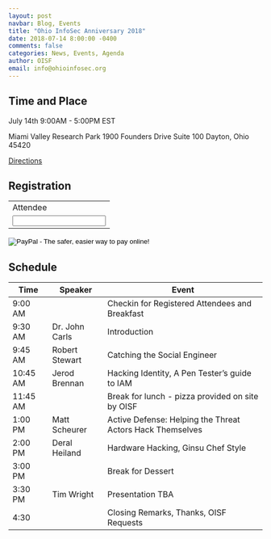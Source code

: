 ```yaml
---
layout: post
navbar: Blog, Events
title: "Ohio InfoSec Anniversary 2018"
date: 2018-07-14 8:00:00 -0400
comments: false
categories: News, Events, Agenda
author: OISF
email: info@ohioinfosec.org
---
```


## Time and Place

July 14th 9:00AM - 5:00PM EST

Miami Valley Research Park
1900 Founders Drive
Suite 100
Dayton, Ohio 45420

[Directions](/directions)

## Registration  

<form action="https://www.paypal.com/cgi-bin/webscr" method="post" target="_top">
<input type="hidden" name="cmd" value="_s-xclick">
<input type="hidden" name="hosted_button_id" value="TXTB4DT7YPRNN">
<table>
<tr><td><input type="hidden" name="on0" value="Attendee">Attendee</td></tr><tr><td><input type="text" name="os0" maxlength="200"></td></tr>
</table>
<input type="image" src="https://www.paypalobjects.com/en_US/i/btn/btn_buynowCC_LG.gif" border="0" name="submit" alt="PayPal - The safer, easier way to pay online!">
<img alt="" border="0" src="https://www.paypalobjects.com/en_US/i/scr/pixel.gif" width="1" height="1">
</form>

## Schedule  

<table class="table table-striped table-bordered table-hover table-condensed">
  <thead>
    <tr>
      <th>Time</th>
      <th>Speaker</th>
      <th>Event</th>
    </tr>
  </thead>
  <tbody>
    <tr>
      <td>9:00 AM</td>
      <td></td>
      <td>Checkin for Registered Attendees and Breakfast </td>
    </tr>
    <tr>
      <td>9:30 AM</td>
      <td>Dr. John Carls</td>
      <td>Introduction</td>
    </tr>
    <tr>
      <td>9:45 AM</td>
      <td>Robert Stewart</td>
      <td>Catching the Social Engineer</td>
    </tr>
    <tr>
      <td>10:45 AM</td>
      <td>Jerod Brennan</td>
      <td>Hacking Identity, A Pen Tester’s guide to IAM</td>
    </tr>
    <tr>
      <td>11:45 AM</td>
      <td></td>
      <td>Break for lunch - pizza provided on site by OISF</td>
    </tr>
    <tr>
      <td>1:00 PM</td>
      <td>Matt Scheurer</td>
      <td>Active Defense: Helping the Threat Actors Hack Themselves</td>
    </tr>
    <tr>
      <td>2:00 PM</td>
      <td>Deral Heiland</td>
      <td>Hardware Hacking, Ginsu Chef Style</td>
    </tr>
    <tr>
      <td>3:00 PM</td>
      <td></td>
      <td>Break for Dessert</td>
    </tr>
    <tr>
      <td>3:30 PM</td>
      <td>Tim Wright</td>
      <td>Presentation TBA</td>
    </tr>
    <tr>
      <td>4:30</td>
      <td></td>
      <td>Closing Remarks, Thanks, OISF Requests</td>
    </tr>
  </tbody>
</table>

